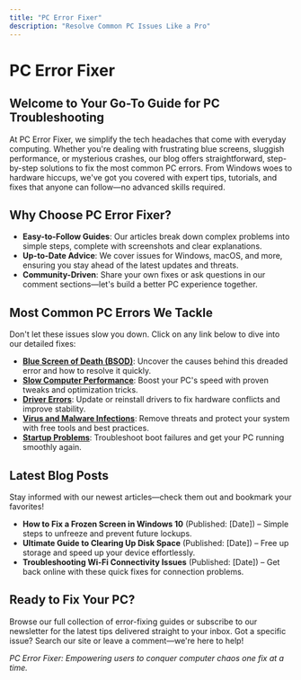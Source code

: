 ```yaml
---
title: "PC Error Fixer"
description: "Resolve Common PC Issues Like a Pro"
---
```


# PC Error Fixer

## Welcome to Your Go-To Guide for PC Troubleshooting

At PC Error Fixer, we simplify the tech headaches that come with everyday computing. Whether you're dealing with frustrating blue screens, sluggish performance, or mysterious crashes, our blog offers straightforward, step-by-step solutions to fix the most common PC errors. From Windows woes to hardware hiccups, we've got you covered with expert tips, tutorials, and fixes that anyone can follow—no advanced skills required.

## Why Choose PC Error Fixer?

- **Easy-to-Follow Guides**: Our articles break down complex problems into simple steps, complete with screenshots and clear explanations.
- **Up-to-Date Advice**: We cover issues for Windows, macOS, and more, ensuring you stay ahead of the latest updates and threats.
- **Community-Driven**: Share your own fixes or ask questions in our comment sections—let's build a better PC experience together.

## Most Common PC Errors We Tackle

Don't let these issues slow you down. Click on any link below to dive into our detailed fixes:

- [**Blue Screen of Death (BSOD)**](https://example.com/bsod): Uncover the causes behind this dreaded error and how to resolve it quickly.
- [**Slow Computer Performance**](https://example.com/slow-pc): Boost your PC's speed with proven tweaks and optimization tricks.
- [**Driver Errors**](https://example.com/driver-issues): Update or reinstall drivers to fix hardware conflicts and improve stability.
- [**Virus and Malware Infections**](https://example.com/malware-removal): Remove threats and protect your system with free tools and best practices.
- [**Startup Problems**](https://example.com/startup-issues): Troubleshoot boot failures and get your PC running smoothly again.

## Latest Blog Posts

Stay informed with our newest articles—check them out and bookmark your favorites!

- **How to Fix a Frozen Screen in Windows 10** (Published: [Date]) – Simple steps to unfreeze and prevent future lockups.
- **Ultimate Guide to Clearing Up Disk Space** (Published: [Date]) – Free up storage and speed up your device effortlessly.
- **Troubleshooting Wi-Fi Connectivity Issues** (Published: [Date]) – Get back online with these quick fixes for connection problems.

## Ready to Fix Your PC?

Browse our full collection of error-fixing guides or subscribe to our newsletter for the latest tips delivered straight to your inbox. Got a specific issue? Search our site or leave a comment—we're here to help!

*PC Error Fixer: Empowering users to conquer computer chaos one fix at a time.*